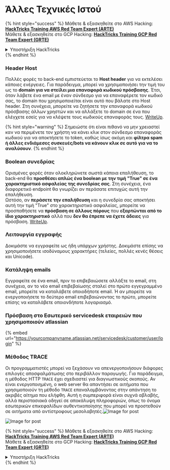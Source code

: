 # Άλλες Τεχνικές Ιστού

{% hint style="success" %}
Μάθετε & εξασκηθείτε στο AWS Hacking:<img src="/.gitbook/assets/arte.png" alt="" data-size="line">[**HackTricks Training AWS Red Team Expert (ARTE)**](https://training.hacktricks.xyz/courses/arte)<img src="/.gitbook/assets/arte.png" alt="" data-size="line">\
Μάθετε & εξασκηθείτε στο GCP Hacking: <img src="/.gitbook/assets/grte.png" alt="" data-size="line">[**HackTricks Training GCP Red Team Expert (GRTE)**<img src="/.gitbook/assets/grte.png" alt="" data-size="line">](https://training.hacktricks.xyz/courses/grte)

<details>

<summary>Υποστήριξη HackTricks</summary>

* Ελέγξτε τα [**σχέδια συνδρομής**](https://github.com/sponsors/carlospolop)!
* **Εγγραφείτε στην** 💬 [**ομάδα Discord**](https://discord.gg/hRep4RUj7f) ή στην [**ομάδα telegram**](https://t.me/peass) ή **ακολουθήστε** μας στο **Twitter** 🐦 [**@hacktricks\_live**](https://twitter.com/hacktricks\_live)**.**
* **Μοιραστείτε τεχνικές hacking υποβάλλοντας PRs στα** [**HackTricks**](https://github.com/carlospolop/hacktricks) και [**HackTricks Cloud**](https://github.com/carlospolop/hacktricks-cloud) github repos.

</details>
{% endhint %}

### Header Host

Πολλές φορές το back-end εμπιστεύεται το **Host header** για να εκτελέσει κάποιες ενέργειες. Για παράδειγμα, μπορεί να χρησιμοποιήσει την τιμή του ως το **domain για να στείλει μια επαναφορά κωδικού πρόσβασης**. Έτσι, όταν λάβετε ένα email με έναν σύνδεσμο για να επαναφέρετε τον κωδικό σας, το domain που χρησιμοποιείται είναι αυτό που βάλατε στο Host header. Στη συνέχεια, μπορείτε να ζητήσετε την επαναφορά κωδικού πρόσβασης άλλων χρηστών και να αλλάξετε το domain σε ένα που ελέγχετε εσείς για να κλέψετε τους κωδικούς επαναφοράς τους. [WriteUp](https://medium.com/nassec-cybersecurity-writeups/how-i-was-able-to-take-over-any-users-account-with-host-header-injection-546fff6d0f2).

{% hint style="warning" %}
Σημειώστε ότι είναι πιθανό να μην χρειαστεί καν να περιμένετε τον χρήστη να κάνει κλικ στον σύνδεσμο επαναφοράς κωδικού για να αποκτήσετε το token, καθώς ίσως ακόμη και **φίλτρα spam ή άλλες ενδιάμεσες συσκευές/bots να κάνουν κλικ σε αυτό για να το αναλύσουν**.
{% endhint %}

### Boolean συνεδρίας

Ορισμένες φορές όταν ολοκληρώνετε σωστά κάποια επαλήθευση, το back-end θα **προσθέσει απλώς ένα boolean με την τιμή "True" σε ένα χαρακτηριστικό ασφαλείας της συνεδρίας σας**. Στη συνέχεια, ένα διαφορετικό endpoint θα γνωρίζει αν περάσατε επιτυχώς αυτή την επαλήθευση.\
Ωστόσο, αν **περάσετε την επαλήθευση** και η συνεδρία σας αποκτήσει αυτή την τιμή "True" στο χαρακτηριστικό ασφαλείας, μπορείτε να προσπαθήσετε να **πρόσβαση σε άλλους πόρους** που **εξαρτώνται από το ίδιο χαρακτηριστικό** αλλά που **δεν θα έπρεπε να έχετε άδειες** για πρόσβαση. [WriteUp](https://medium.com/@ozguralp/a-less-known-attack-vector-second-order-idor-attacks-14468009781a).

### Λειτουργία εγγραφής

Δοκιμάστε να εγγραφείτε ως ήδη υπάρχων χρήστης. Δοκιμάστε επίσης να χρησιμοποιήσετε ισοδύναμους χαρακτήρες (τελείες, πολλές κενές θέσεις και Unicode).

### Κατάληψη emails

Εγγραφείτε σε ένα email, πριν το επιβεβαιώσετε αλλάξτε το email, στη συνέχεια, αν το νέο email επιβεβαίωσης σταλεί στο πρώτο εγγεγραμμένο email, μπορείτε να καταλάβετε οποιοδήποτε email. Ή αν μπορείτε να ενεργοποιήσετε το δεύτερο email επιβεβαιώνοντας το πρώτο, μπορείτε επίσης να καταλάβετε οποιονδήποτε λογαριασμό.

### Πρόσβαση στο Εσωτερικό servicedesk εταιρειών που χρησιμοποιούν atlassian

{% embed url="https://yourcompanyname.atlassian.net/servicedesk/customer/user/login" %}

### Μέθοδος TRACE

Οι προγραμματιστές μπορεί να ξεχάσουν να απενεργοποιήσουν διάφορες επιλογές αποσφαλμάτωσης στο περιβάλλον παραγωγής. Για παράδειγμα, η μέθοδος HTTP `TRACE` έχει σχεδιαστεί για διαγνωστικούς σκοπούς. Αν είναι ενεργοποιημένη, ο web server θα απαντήσει σε αιτήματα που χρησιμοποιούν τη μέθοδο `TRACE` επαναλαμβάνοντας στην απάντηση το ακριβές αίτημα που ελήφθη. Αυτή η συμπεριφορά είναι συχνά αβλαβής, αλλά περιστασιακά οδηγεί σε αποκάλυψη πληροφοριών, όπως το όνομα εσωτερικών επικεφαλίδων αυθεντικοποίησης που μπορεί να προστεθούν σε αιτήματα από αντίστροφους μεσολαβητές.![Image for post](https://miro.medium.com/max/60/1\*wDFRADTOd9Tj63xucenvAA.png?q=20)

![Image for post](https://miro.medium.com/max/1330/1\*wDFRADTOd9Tj63xucenvAA.png)


{% hint style="success" %}
Μάθετε & εξασκηθείτε στο AWS Hacking:<img src="/.gitbook/assets/arte.png" alt="" data-size="line">[**HackTricks Training AWS Red Team Expert (ARTE)**](https://training.hacktricks.xyz/courses/arte)<img src="/.gitbook/assets/arte.png" alt="" data-size="line">\
Μάθετε & εξασκηθείτε στο GCP Hacking: <img src="/.gitbook/assets/grte.png" alt="" data-size="line">[**HackTricks Training GCP Red Team Expert (GRTE)**<img src="/.gitbook/assets/grte.png" alt="" data-size="line">](https://training.hacktricks.xyz/courses/grte)

<details>

<summary>Υποστήριξη HackTricks</summary>

* Ελέγξτε τα [**σχέδια συνδρομής**](https://github.com/sponsors/carlospolop)!
* **Εγγραφείτε στην** 💬 [**ομάδα Discord**](https://discord.gg/hRep4RUj7f) ή στην [**ομάδα telegram**](https://t.me/peass) ή **ακολουθήστε** μας στο **Twitter** 🐦 [**@hacktricks\_live**](https://twitter.com/hacktricks\_live)**.**
* **Μοιραστείτε τεχνικές hacking υποβάλλοντας PRs στα** [**HackTricks**](https://github.com/carlospolop/hacktricks) και [**HackTricks Cloud**](https://github.com/carlospolop/hacktricks-cloud) github repos.

</details>
{% endhint %}
